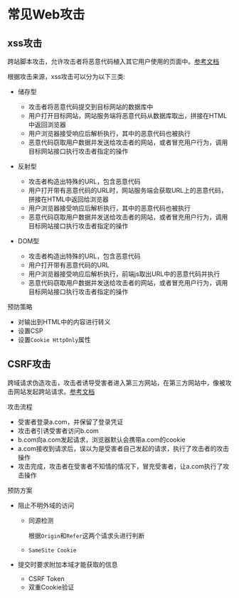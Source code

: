 # 常见Web攻击
## xss攻击
跨站脚本攻击，允许攻击者将恶意代码植入其它用户使用的页面中。[参考文档](https://tech.meituan.com/2018/09/27/fe-security.html)

根据攻击来源，xss攻击可以分为以下三类:
- 储存型
  - 攻击者将恶意代码提交到目标网站的数据库中
  - 用户打开目标网站，网站服务端将恶意代码从数据库取出，拼接在HTML中返回浏览器
  - 用户浏览器接受响应后解析执行，其中的恶意代码也被执行
  - 恶意代码窃取用户数据并发送给攻击者的网站，或者冒充用户行为，调用目标网站接口执行攻击者指定的操作

- 反射型
  - 攻击者构造出特殊的URL，包含恶意代码
  - 用户打开带有恶意代码的URL时，网站服务端会获取URL上的恶意代码，拼接在HTML中返回给浏览器
  - 用户浏览器接受响应后解析执行，其中的恶意代码也被执行
  - 恶意代码窃取用户数据并发送给攻击者的网站，或者冒充用户行为，调用目标网站接口执行攻击者指定的操作

- DOM型
  - 攻击者构造出特殊的URL，包含恶意代码
  - 用户打开带有恶意代码的URL
  - 用户浏览器接受响应后解析执行，前端js取出URL中的恶意代码并执行
  - 恶意代码窃取用户数据并发送给攻击者的网站，或者冒充用户行为，调用目标网站接口执行攻击者指定的操作

预防策略
- 对输出到HTML中的内容进行转义
- 设置CSP
- 设置`Cookie HttpOnly`属性

## CSRF攻击
跨域请求伪造攻击，攻击者诱导受害者进入第三方网站，在第三方网站中，像被攻击网站发起跨站请求。[参考文档](https://tech.meituan.com/2018/10/11/fe-security-csrf.html)

攻击流程
  - 受害者登录a.com，并保留了登录凭证
  - 攻击者引诱受害者访问b.com
  - b.com向a.com发起请求，浏览器默认会携带a.com的cookie
  - a.com接收到请求后，误以为是受害者自己发起的请求，执行了攻击者的攻击操作
  - 攻击完成，攻击者在受害者不知情的情况下，冒充受害者，让a.com执行了攻击操作

预防方案
  - 阻止不明外域的访问
    - 同源检测

      根据`Origin`和`Refer`这两个请求头进行判断

    - `SameSite Cookie`

  - 提交时要求附加本域才能获取的信息
    - CSRF Token
    - 双重Cookie验证